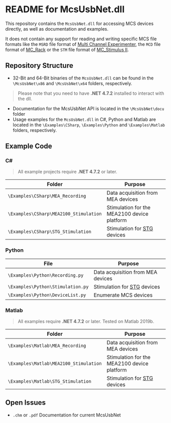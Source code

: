 # README for McsUsbNet.dll

This repository contains the `McsUsbNet.dll` for accessing MCS devices directly, as well as documentation and examples.

It does not contain any support for reading and writing specific MCS file formats like the `MSRD` file format of [Multi Channel Experimenter](https://www.multichannelsystems.com/software/multi-channel-experimenter), the `MCD` file format of [MC_Rack](https://www.multichannelsystems.com/software/mc-rack) or the `STM` file format of [MC_Stimulus II](https://www.multichannelsystems.com/software/mc-stimulus-ii).

## Repository Structure
- 32-Bit and 64-Bit binaries of the `McsUsbNet.dll` can be found in the `\McsUsbNet\x86` and  `\McsUsbNet\x64` folders, respectively. 
 
> Please note that you need to have **.NET 4.7.2** installed to interact with the dll.

- Documentation for the McsUsbNet API is located in the `\McsUsbNet\docu` folder
- Usage examples for the `McsUsbNet.dll` in C#, Python and Matlab are located in the `\Examples\CSharp`, `\Examples\Python` and `\Examples\Matlab` folders, respectively.

## Example Code

### C#

> All example projects require **.NET 4.7.2** or later.

| Folder | Purpose |
|--------|---------|
| `\Examples\CSharp\MEA_Recording` | Data acquisition from MEA devices |
| `\Examples\CSharp\MEA2100_Stimulation` | Stimulation for the MEA2100 device platform |
| `\Examples\CSharp\STG_Stimulation` | Stimulation for [STG](https://www.multichannelsystems.com/products/stimulus-generators) devices |

### Python

| File | Purpose |
|--------|---------|
| `\Examples\Python\Recording.py` | Data acquisition from MEA devices |
| `\Examples\Python\Stimulation.py` | Stimulation for [STG](https://www.multichannelsystems.com/products/stimulus-generators) devices |
| `\Examples\Python\DeviceList.py` | Enumerate MCS devices |

### Matlab

> All examples require **.NET 4.7.2** or later. Tested on Matlab 2019b.

| Folder | Purpose |
|--------|---------|
| `\Examples\Matlab\MEA_Recording` | Data acquisition from MEA devices |
| `\Examples\Matlab\MEA2100_Stimulation` | Stimulation for the MEA2100 device platform |
| `\Examples\Matlab\STG_Stimulation` | Stimulation for [STG](https://www.multichannelsystems.com/products/stimulus-generators) devices |

## Open Issues
- `.chm` or `.pdf` Documentation for current McsUsbNet
